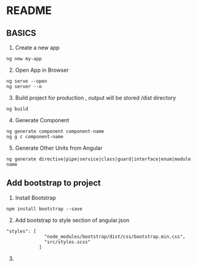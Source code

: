 # README

## BASICS

1. Create a new app

```
ng new my-app

```

2. Open App in Browser

```
ng serve --open
ng server --o
```

3. Build project for production , output will be stored /dist directory

```
ng build

```

4. Generate Component

```
ng generate component component-name
ng g c component-name
```

5. Generate Other Units from Angular

```
ng generate directive|pipe|service|class|guard|interface|enum|module  name
```

## Add bootstrap to project

1. Install Bootstrap

```
npm install bootstrap --save
```

2. Add bootstrap to style section of angular.json

```
"styles": [
              "node_modules/bootstrap/dist/css/bootstrap.min.css",
              "src/styles.scss"
            ]
```
3.
